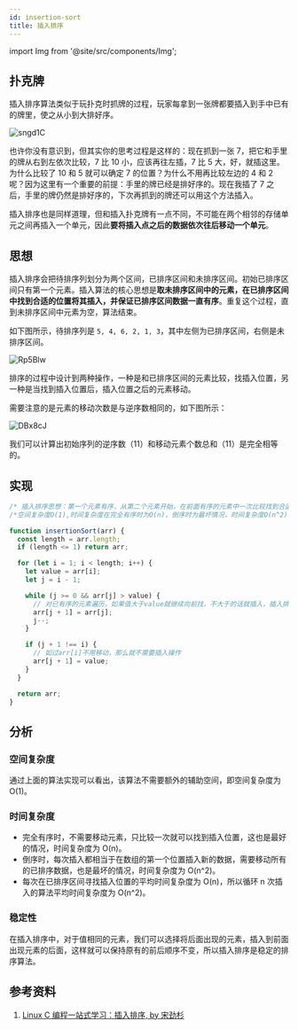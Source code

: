 ```yaml
---
id: insertion-sort
title: 插入排序
---
```


import Img from '@site/src/components/Img';

## 扑克牌

插入排序算法类似于玩扑克时抓牌的过程，玩家每拿到一张牌都要插入到手中已有的牌里，使之从小到大排好序。

<Img w="330" src='https://cosmos-x.oss-cn-hangzhou.aliyuncs.com/sngd1C.png' alt='sngd1C' legend="图：《算法导论》扑克牌的插入排序"/>

也许你没有意识到，但其实你的思考过程是这样的：现在抓到一张 7，把它和手里的牌从右到左依次比较，7 比 10 小，应该再往左插，7 比 5 大，好，就插这里。为什么比较了 10 和 5 就可以确定 7 的位置？为什么不用再比较左边的 4 和 2 呢？因为这里有一个重要的前提：手里的牌已经是排好序的。现在我插了 7 之后，手里的牌仍然是排好序的，下次再抓到的牌还可以用这个方法插入。

插入排序也是同样道理，但和插入扑克牌有一点不同，不可能在两个相邻的存储单元之间再插入一个单元，因此**要将插入点之后的数据依次往后移动一个单元**。

## 思想

插入排序会把待排序列划分为两个区间，已排序区间和未排序区间。初始已排序区间只有第一个元素。插入算法的核心思想是**取未排序区间中的元素，在已排序区间中找到合适的位置将其插入，并保证已排序区间数据一直有序**。重复这个过程，直到未排序区间中元素为空，算法结束。

如下图所示，待排序列是 `5, 4, 6, 2, 1, 3`，其中左侧为已排序区间，右侧是未排序区间。

<Img w="400" src='https://cosmos-x.oss-cn-hangzhou.aliyuncs.com/Rp5Blw.png' alt='Rp5Blw'/>

排序的过程中设计到两种操作，一种是和已排序区间的元素比较，找插入位置，另一种是当找到插入位置后，插入位置之后的元素移动。

需要注意的是元素的移动次数是与逆序数相同的，如下图所示：

<Img w="510" src='https://cosmos-x.oss-cn-hangzhou.aliyuncs.com/DBx8cJ.png' alt='DBx8cJ'/>

我们可以计算出初始序列的逆序数（11）和移动元素个数总和（11）是完全相等的。

## 实现

```js
/* 插入排序思想：第一个元素有序，从第二个元素开始，在前面有序的元素中一次比较找到合适的插入位置*/
/*空间复杂度O(1),时间复杂度在完全有序时为O(n)，倒序时为最坏情况，时间复杂度O(n^2) */

function insertionSort(arr) {
  const length = arr.length;
  if (length <= 1) return arr;

  for (let i = 1; i < length; i++) {
    let value = arr[i];
    let j = i - 1;

    while (j >= 0 && arr[j] > value) {
      // 对已有序的元素遍历，如果值大于value就继续向前找，不大于的话就插入，插入排序是稳定排序
      arr[j + 1] = arr[j];
      j--;
    }

    if (j + 1 !== i) {
      // 如过arr[i]不用移动，那么就不需要插入操作
      arr[j + 1] = value;
    }
  }

  return arr;
}
```

## 分析

### 空间复杂度

通过上面的算法实现可以看出，该算法不需要额外的辅助空间，即空间复杂度为 O(1)。

### 时间复杂度

- 完全有序时，不需要移动元素，只比较一次就可以找到插入位置，这也是最好的情况，时间复杂度为 O(n)。
- 倒序时，每次插入都相当于在数组的第一个位置插入新的数据，需要移动所有的已排序数据，也是最坏的情况，时间复杂度为 O(n^2)。
- 每次在已排序区间寻找插入位置的平均时间复杂度为 O(n)，所以循环 n 次插入的算法平均时间复杂度为 O(n^2)。

### 稳定性

在插入排序中，对于值相同的元素，我们可以选择将后面出现的元素，插入到前面出现元素的后面，这样就可以保持原有的前后顺序不变，所以插入排序是稳定的排序算法。

## 参考资料

1. [Linux C 编程一站式学习：插入排序, by 宋劲杉](https://www.bookstack.cn/read/linux-c/d53e0ec0b3a76f34.md)
